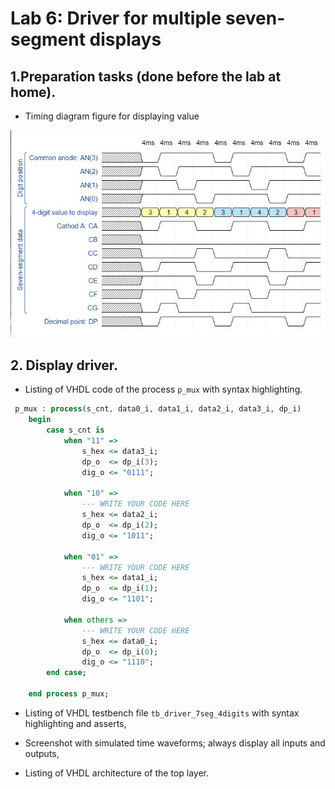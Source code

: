 # Lab 6: Driver for multiple seven-segment displays

## 1.Preparation tasks (done before the lab at home).
   * Timing diagram figure for displaying value 

![Timing diagram figure for displaying value ](IMAGES/diagram1.jpg)

## 2. Display driver.

   * Listing of VHDL code of the process `p_mux` with syntax highlighting.

``` vhdl
 p_mux : process(s_cnt, data0_i, data1_i, data2_i, data3_i, dp_i)
    begin
        case s_cnt is
            when "11" =>
                s_hex <= data3_i;
                dp_o  <= dp_i(3);
                dig_o <= "0111";

            when "10" =>
                --- WRITE YOUR CODE HERE
                s_hex <= data2_i;
                dp_o  <= dp_i(2);
                dig_o <= "1011";

            when "01" =>
                --- WRITE YOUR CODE HERE
                s_hex <= data1_i;
                dp_o  <= dp_i(1);
                dig_o <= "1101";

            when others =>
                --- WRITE YOUR CODE HERE
                s_hex <= data0_i;
                dp_o  <= dp_i(0);
                dig_o <= "1110";
        end case;
        
    end process p_mux;

```


   * Listing of VHDL testbench file `tb_driver_7seg_4digits` with syntax highlighting and asserts,




   * Screenshot with simulated time waveforms; always display all inputs and outputs,



   * Listing of VHDL architecture of the top layer.


